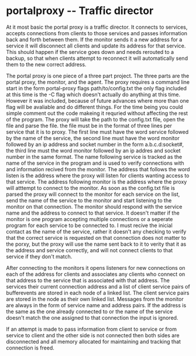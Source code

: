 portalproxy  -- Traffic director 
===========

At it most basic the portal proxy is a traffic director. It connects to services, accepts connections from clients to those services and passes information back and forth between them. If the monitor sends it a new address for a service it will disconnect all clients and update its address for that service. This should happen if the service goes down and needs rerouted to a backup, so that when clients attempt to reconnect it will automatically send them to the new correct address. 

The portal proxy is one piece of a three part project.  The three parts are the portal proxy, the monitor, and the agent. The proxy requires a command line start in the form portal-proxy flags path/to/config.txt the only flag included at this time is the -C flag which doesn't actually do anything at this time. However it was included, because of future advances where more than one flag will be avaliable and do different things. For the time being you could simple comment out the code makeing it requried without affecting the rest of the program. The proxy will take the path to the config.txt file, open the file and parse the file. the file must be in the format of three lines per service that it is to proxy. The first line must have the word service followed by the name of the service, the second line must have the word monitor followed by an ip address and socket number in the form a.b.c.d:socket#, the third line must the word monitor followed by an ip addres and socket number in the same format. The name following service is tracked as the name of the service in the program and is used to verify connections with and information recived from the monitor. The address that follows the word listen is the address where the proxy will listen for clients wanting access to that service. The address following monitor is the address where the proxy will atttempt to connect to the monitor. As soon as the config.txt file is parsed the proxy will connect to the monitor for each service on the list, send the name of the service to the monitor and start listening to the monitor on that connection. The monitor should respond with the service name and the address to connect to that service. It doesn't matter if the monitor is one program accepting multiple connections or a seperate program for each service to be connected to. I must recive the inicial contact as the name of the service, rather it doesn't any checking to verify that the correct service is requested on that connection does not matter to the porxy, but the proxy will use the name sent back to it to verity that it as the address and service correctly, and will not connect clients to that service if they don't match. 

After connecting to the monitors it opens listeners for new connections on each of the address for clients and associates any clients who connect on that address to the service that is associated with that address. The services their current connection address and a list of client service pairs of bufferevents are stored in each node of a linked list. The client service pairs are stored in the node as their own linked list. Messages from the monitor are always in the form of service name and address pairs. If the address is the same as the one already connected to or the name of the service doesn't match the one assigned to that connection the input is ignored. 

If an attempt is made to pass information from client to service or from service to client and the other side is not connected then both sides are disconnected and all memory allocated for maintaining and tracking that connection is freed. 